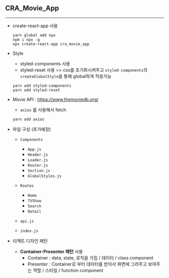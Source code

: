 ## CRA_Movie_App
---
- create-react-app 사용
    ```
    yarn global add npx
    npm i npx -g
    npx create-react-app cra_movie_app 
    ```
- Style
    - styled-components 사용
    - styled-reset 사용 => css를 초기화시켜주고 `styled-components`의 `createGlobalStyle`을 통해 global하게 적용가능    
    ``` 
    yarn add styled-components
    yarn add styled-reset
    ```
- Movie API : <a href="https://www.themoviedb.org/">https://www.themoviedb.org/</a>
    - `axios` 를 사용해서 fetch
    ```
    yarn add axios
    ```
- 파일 구성 (추가예정)
    - `Components`
        - `App.js`
        - `Header.js`
        - `Loader.js`
        - `Router.js`
        - `Section.js`
        -  `GlobalStyles.js`
    - `Routes`
        - `Home` 
        - `TVShow`
        - `Search`
        - `Detail`

    - `api.js`
    - `index.js`

- 리액트 디자인 패턴
    - <b>Container-Presenter 패턴</b> 사용
        - Container : data, state, 로직을 가짐 / 데이터 / class component
        - Presenter : Container로 부터 데이터를 받아서 화면에 그려주고 보여주는 역할 / 스타일 / function component
